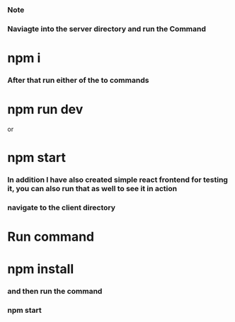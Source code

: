 ### Note

### Naviagte into the server directory and run the Command
# npm i

### After that run either of the to commands

# npm run dev 
or
# npm start

### In addition I have also created simple react frontend for testing it, you can also run that as well to see it in action

### navigate to the client directory

# Run command

# npm install

### and then run the command

### npm start
